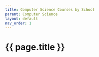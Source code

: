 ```yaml
---
title: Computer Science Courses by School
parent: Computer Science
layout: default
nav_order: 1
---
```


# {{ page.title }}
